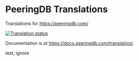 # PeeringDB Translations

Translations for https://peeringdb.com/

[![Translation status](https://translate.peeringdb.com/widgets/peeringdb/-/287x66-white.png)](https://translate.peeringdb.com/engage/peeringdb/?utm_source=widget)

Documentation is at <https://docs.peeringdb.com/translation/>.

test, ignore
